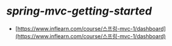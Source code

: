 # _spring-mvc-getting-started_
- [https://www.inflearn.com/course/스프링-mvc-1/dashboard](https://www.inflearn.com/course/스프링-mvc-1/dashboard)
